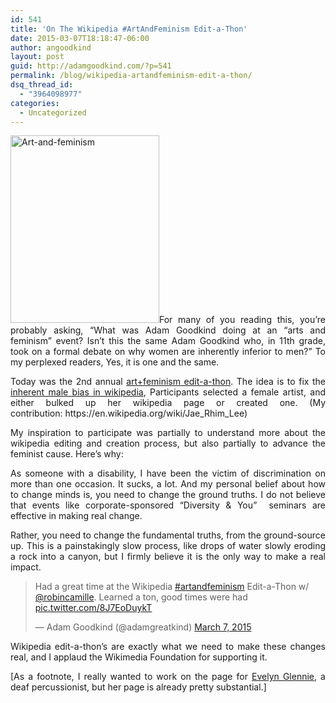 ```yaml
---
id: 541
title: 'On The Wikipedia #ArtAndFeminism Edit-a-Thon'
date: 2015-03-07T18:18:47-06:00
author: angoodkind
layout: post
guid: http://adamgoodkind.com/?p=541
permalink: /blog/wikipedia-artandfeminism-edit-a-thon/
dsq_thread_id:
  - "3964098977"
categories:
  - Uncategorized
---
```

<p style="text-align: justify;">
  <img class="alignright wp-image-544 size-medium" title="&quot;Art-and-feminism&quot; by Theredproject - Own work. Licensed under CC BY-SA 3.0 via Wikimedia Commons - https://commons.wikimedia.org/wiki/File:Art-and-feminism.svg#mediaviewer/File:Art-and-feminism.svg" src="http://adamgoodkind.com/wp-content/uploads/2015/03/Art-and-feminism-238x300.png" alt="Art-and-feminism" width="238" height="300" srcset="http://adamgoodkind.com/wp-content/uploads/2015/03/Art-and-feminism-238x300.png 238w, http://adamgoodkind.com/wp-content/uploads/2015/03/Art-and-feminism.png 600w" sizes="(max-width: 238px) 100vw, 238px" />For many of you reading this, you&#8217;re probably asking, &#8220;What was Adam Goodkind doing at an &#8220;arts and feminism&#8221; event? Isn&#8217;t this the same Adam Goodkind who, in 11th grade, took on a formal debate on why women are inherently inferior to men?&#8221; To my perplexed readers, Yes, it is one and the same.
</p>

<p style="text-align: justify;">
  Today was the 2nd annual <a href="https://en.wikipedia.org/wiki/Wikipedia:Meetup/ArtAndFeminism">art+feminism edit-a-thon</a>. The idea is to fix the <a href="http://www.bbc.com/news/business-28701772">inherent male bias in wikipedia</a>, Participants selected a female artist, and either bulked up her wikipedia page or created one. (My contribution: https://en.wikipedia.org/wiki/Jae_Rhim_Lee)
</p>

<p style="text-align: justify;">
  My inspiration to participate was partially to understand more about the wikipedia editing and creation process, but also partially to advance the feminist cause. Here&#8217;s why:
</p>

<p style="text-align: justify;">
  As someone with a disability, I have been the victim of discrimination on more than one occasion. It sucks, a lot. And my personal belief about how to change minds is, you need to change the ground truths. I do not believe that events like corporate-sponsored &#8220;Diversity & You&#8221;  seminars are effective in making real change.
</p>

<p style="text-align: justify;">
  Rather, you need to change the fundamental truths, from the ground-source up. This is a painstakingly slow process, like drops of water slowly eroding a rock into a canyon, but I firmly believe it is the only way to make a real impact.
</p>

<blockquote class="twitter-tweet" data-width="550">
  <p lang="en" dir="ltr">
    Had a great time at the Wikipedia <a href="https://twitter.com/hashtag/artandfeminism?src=hash&ref_src=twsrc%5Etfw">#artandfeminism</a> Edit-a-Thon w/ <a href="https://twitter.com/robincamille?ref_src=twsrc%5Etfw">@robincamille</a>. Learned a ton, good times were had <a href="http://t.co/8J7EoDuykT">pic.twitter.com/8J7EoDuykT</a>
  </p>
  
  <p>
    &mdash; Adam Goodkind (@adamgreatkind) <a href="https://twitter.com/adamgreatkind/status/574335164731490304?ref_src=twsrc%5Etfw">March 7, 2015</a>
  </p>
</blockquote>



<p style="text-align: justify;">
  Wikipedia edit-a-thon&#8217;s are exactly what we need to make these changes real, and I applaud the Wikimedia Foundation for supporting it.
</p>

<p style="text-align: justify;">
  [As a footnote, I really wanted to work on the page for <a href="https://en.wikipedia.org/wiki/Evelyn_Glennie">Evelyn Glennie</a>, a deaf percussionist, but her page is already pretty substantial.]
</p>